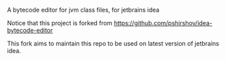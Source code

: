 A bytecode editor for jvm class files, for jetbrains idea

Notice that this project is forked from https://github.com/pshirshov/idea-bytecode-editor

This fork aims to maintain this repo to be used on latest version of jetbrains idea.
